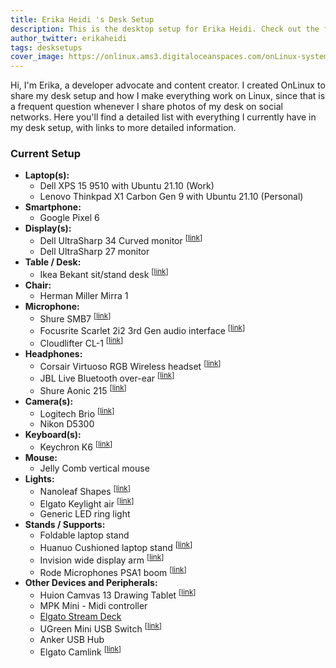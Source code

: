 ```yaml
---
title: Erika Heidi 's Desk Setup 
description: This is the desktop setup for Erika Heidi. Check out the full list of devices and gadgets I use for work and side projects!
author_twitter: erikaheidi
tags: desksetups
cover_image: https://onlinux.ams3.digitaloceanspaces.com/onLinux-systems-post-banners.png
---
```


Hi, I'm Erika, a developer advocate and content creator. I created OnLinux to share my desk setup and how I make everything work on Linux, since that is a frequent question whenever I share photos of my desk on social networks. Here you'll find a detailed list with everything I currently have in my desk setup, with links to more detailed information.

### Current Setup

- **Laptop(s):**
    - Dell XPS 15 9510 with Ubuntu 21.10 (Work) 
    - Lenovo Thinkpad X1 Carbon Gen 9 with Ubuntu 21.10 (Personal)
- **Smartphone:**
  - Google Pixel 6 
- **Display(s):**
    - Dell UltraSharp 34 Curved monitor <sup>[[link](https://www.dell.com/nl-nl/shop/dell-ultrasharp-34-curved-usb-c-hub-monitor-u3421we/apd/210-axql/monitoren-monitoraccessoires)]</sup>
    - Dell UltraSharp 27 monitor 
- **Table / Desk:**
    - Ikea Bekant sit/stand desk <sup>[[link](https://www.ikea.com/nl/en/p/bekant-desk-sit-stand-black-stained-ash-veneer-black-s69282219/#content)]</sub>
- **Chair:**
    - Herman Miller Mirra 1
- **Microphone:**
    - Shure SMB7 <sup>[[link](https://www.amazon.nl/gp/product/B0002E4Z8M)]</sup>
    - Focusrite Scarlet 2i2 3rd Gen audio interface <sup>[[link](https://www.amazon.nl/gp/product/B07QR73T66/ref=ppx_yo_dt_b_asin_title_o07_s01?ie=UTF8&psc=1)]</sup>
    - Cloudlifter CL-1 <sup>[[link](https://www.amazon.nl/gp/product/B004MQSV04/ref=ppx_yo_dt_b_asin_title_o07_s01?ie=UTF8&psc=1)]</sup>
- **Headphones:**
    - Corsair Virtuoso RGB Wireless headset <sup>[[link](https://www.amazon.nl/gp/product/B07X71T4R6)]</sup>
    - JBL Live Bluetooth over-ear <sup>[[link](https://www.amazon.nl/JBL-hoofdtelefoon-ruisonderdrukking-batterijduur-Alexa-integratie/dp/B07N9DNJ62)]
    - Shure Aonic 215 <sup>[[link](https://www.amazon.nl/gp/product/B08H5XKM26)]</sup>
- **Camera(s):**
    - Logitech Brio <sup>[[link](https://www.amazon.nl/gp/product/B0748NCPN5)]</sup>
    - Nikon D5300
- **Keyboard(s):**
    - Keychron K6 <sup>[[link](https://www.keychron.com/products/keychron-k6-wireless-mechanical-keyboard)]
- **Mouse:**
    - Jelly Comb vertical mouse
- **Lights:**
    - Nanoleaf Shapes <sup>[[link](https://nanoleaf.me/en-EU/products/nanoleaf-shapes/)]</sup>
    - Elgato Keylight air <sup>[[link](https://www.elgato.com/en/key-light-air)]</sup>
    - Generic LED ring light
- **Stands / Supports:**
    - Foldable laptop stand
    - Huanuo Cushioned laptop stand <sup>[[link](https://www.amazon.nl/gp/product/B07XLJK35G)]</sub>
    - Invision wide display arm <sup>[[link](https://www.amazon.nl/gp/product/B08B8X4KBV)]</sup>
    - Rode Microphones PSA1 boom <sup>[[link](https://www.amazon.nl/gp/product/B001D7UYBO)]</sup>
- **Other Devices and Peripherals:**
  - Huion Camvas 13 Drawing Tablet <sup>[[link](https://www.amazon.nl/gp/product/B0859D63ZG)]</sup>
  - MPK Mini - Midi controller
  - [Elgato Stream Deck](/devices/elgato-stream-deck)
  - UGreen Mini USB Switch <sup>[[link](https://www.amazon.nl/gp/product/B01N6GD9JO)]</sup>
  - Anker USB Hub
  - Elgato Camlink <sup>[[link](https://www.elgato.com/en/cam-link-4k)]</sup>